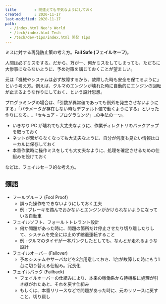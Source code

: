 ```yaml
---
title        : 間違えても平気なようにしておく
created      : 2020-11-17
last-modified: 2020-11-17
path:
  - /index.html Neo's World
  - /tech/index.html Tech
  - /tech/dev-tips/index.html 開発 Tips
---
```


ミスに対する再発防止策の考え方。__Fail Safe (フェイルセーフ)__。

人間は必ずミスをする。だから、万が一、何かミスをしてしまっても、ただちに大惨事にならないように、予め対策を講じておくことが望ましい。

元は「機械やシステムは必ず故障するから、故障した時も安全を保てるように」という考え方。例えば、クルマのエンジンが壊れた時に自動的にエンジンの回転が止まるような作りにしておく、という設計思想。

プログラミングの場合は、「引数が異常値であっても例外を発生させないようにする」「パラメータが存在しない時もデフォルト値で動くようにする」といった作りになる。_「セキュア・プログラミング」_の手法の一つ。

- いきなり PC が壊れても大丈夫なように、作業ディレクトリのバックアップを取っておく
- ネットが繋がらなくなっても大丈夫なように、自分が何度も見たい情報はローカルに保存しておく
- 本番作業時に操作ミスをしても大丈夫なように、処理を確定させるための仕組みを設けておく

などは、フェイルセーフ的な考え方。


## 類語

- フールプルーフ (Fool Proof)
  - 誤った操作をできないようにしておく工夫
  - 例 : ブレーキを踏んでおかないとエンジンがかけられないようになっている自動車
- フェイルソフト、フォールトトレラント設計
  - 何か問題があった時に、問題の箇所だけ停止させたり切り離したりして、システムを完全には止めず縮退運転すること
  - 例 : クルマのタイヤが一本パンクしたとしても、なんとか走れるような設計
- フェイルオーバー (Failover)
  - 予めシステムやサーバなどを2台用意しておき、1台が故障した時にもう1台に切り替える仕組み。冗長化
- フェイルバック (Failback)
  - フェイルオーバーの仕組みにより、本来の稼働系から待機系に処理が引き継がれたあと、それを戻す仕組み
  - もしくは、本番リリースなどで問題があった時に、元のリソースに戻すこと。切り戻し

